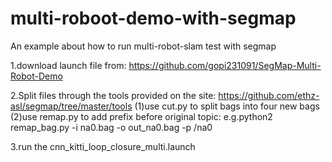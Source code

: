 # multi-roboot-demo-with-segmap
An example about how to run multi-robot-slam test with segmap 

1.download launch file from: https://github.com/gopi231091/SegMap-Multi-Robot-Demo 

2.Split files through the tools provided on the site: https://github.com/ethz-asl/segmap/tree/master/tools 
(1)use cut.py to split bags into four new bags 
(2)use remap.py to add prefix before original topic: e.g.python2 remap_bag.py -i na0.bag -o out_na0.bag -p /na0 

3.run the cnn_kitti_loop_closure_multi.launch
